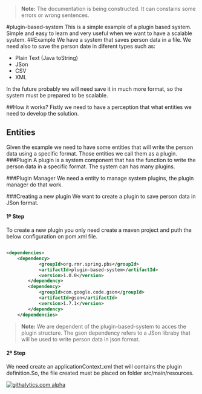 > **Note:** The documentation  is being constructed. It can constains some errors or wrong sentences.


#plugin-based-system
This is a simple example of a plugin based system. Simple and easy to learn and very useful when we want to have a scalable system.
##Example
We have a system that saves person data in a file. We need also to save the person date in diferent types such as:
* Plain Text (Java toString)
* JSon
* CSV
* XML

In the future probably we will need save it in much more format, so the system must be prepared to be scalable.

##How it works?
Fistly we need to have a perception that what entities we need to develop the solution.
## Entities
Given the example we need to have some entities that will write the person data using a specific format. Those entities we call them as a plugin.
###Plugin
A plugin is a system component that has the function to write the person data in a specific format. The system can has many plugins.

###Plugin Manager
We need a entity to manage system plugins, the plugin manager do that work.



###Creating a new plugin
We want to create a plugin to save person data in JSon format.
#### 1º Step
To create a new plugin you only need create a maven project and puth the below configuration on pom.xml file.

```xml

<dependencies>
  	<dependency>
			<groupId>org.rmr.spring.pbs</groupId>
			<artifactId>plugin-based-system</artifactId>
			<version>1.0.0</version>
		</dependency>
		<dependency>
			<groupId>com.google.code.gson</groupId>
			<artifactId>gson</artifactId>
			<version>1.7.1</version>
		</dependency>
	</dependencies>

```
> **Note:** We are dependent of the plugin-based-system to acces the plugin structure. The gson dependency refers to a JSon libraby that will be used to write person data in json format.

#### 2º Step
We need create an applicationContext.xml thet will contains the plugin definition.So, the file created must be placed on folder src/main/resources.

[![githalytics.com alpha](https://cruel-carlota.pagodabox.com/5961ed27ce1cac22795ec10d7e1c6f9b "githalytics.com")](http://githalytics.com/rmrodrigues/plugin-based-system)
